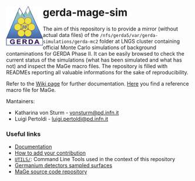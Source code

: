 <div class="header">
  <h1>gerda-mage-sim <img src="UTILS/gerda-logo.png" alt="logo" width="100" align="left"/> </h1>
</div>

The aim of this repository is to provide a mirror (without actual data files) of the `/nfs/gerda5/var/gerda-simulations/gerda-mc2` folder at LNGS cluster containing official Monte Carlo simulations of background contaminations for GERDA Phase II. It can be easily browsed to check the current status of the simulations (what has been simulated and what has not) and inspect the MaGe macro files. The repository is filled with READMEs reporting all valuable informations for the sake of reproducibility.

Refer to the [Wiki page](https://github.com/mppmu/gerda-snippets/wiki/MaGe-simulations-stored-at-LNGS) for further documentation. [Here](https://github.com/mppmu/gerda-snippets/tree/master/MaGe-macros) you find a reference macro file for MaGe.

Mantainers:
* Katharina von Sturm - [vonsturm@pd.infn.it](mailto:vonsturm@pd.infn.it)
* Luigi Pertoldi - [luigi.pertoldi@pd.infn.it](mailto:luigi.pertoldi@pd.infn.it)

### Useful links
* [Documentation](https://github.com/mppmu/gerda-snippets/wiki/MaGe-simulations-stored-at-LNGS)
* [How to add your contribution](https://github.com/mppmu/gerda-snippets/wiki/MaGe-simulations-stored-at-LNGS#add-your-contribution-to-the-official-repository-by-running-simulations-on-your-cluster)
* [`UTILS/`](https://github.com/gipert/gerda-mage-sim/tree/master/UTILS): Command Line Tools used in the context of this repository
* [Germanium detectors sampled surfaces](https://github.com/gipert/gerda-mage-sim/tree/master/gedet/surf/ver)
* [MaGe source code repository](https://github.com/mppmu/MaGe)
